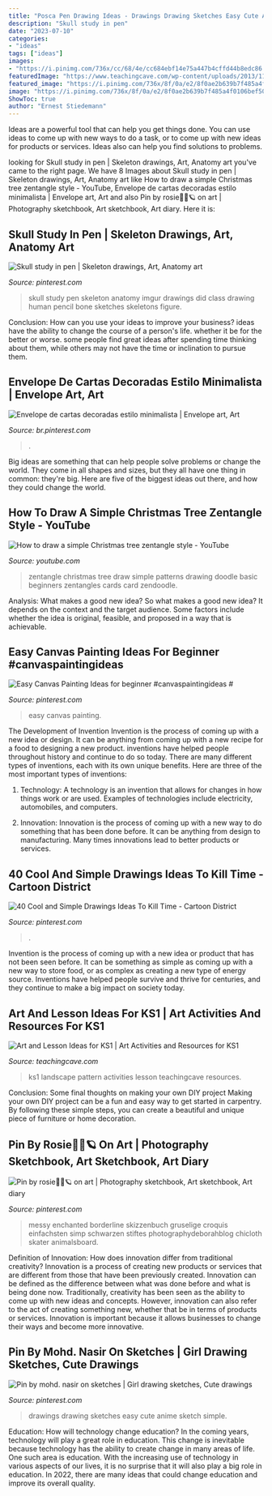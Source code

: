 ```yaml
---
title: "Posca Pen Drawing Ideas - Drawings Drawing Sketches Easy Cute Anime Sketch Simple"
description: "Skull study in pen"
date: "2023-07-10"
categories:
- "ideas"
tags: ["ideas"]
images:
- "https://i.pinimg.com/736x/cc/68/4e/cc684ebf14e75a447b4cffd44b8edc86.jpg"
featuredImage: "https://www.teachingcave.com/wp-content/uploads/2013/11/Art-landscape.jpg"
featured_image: "https://i.pinimg.com/736x/8f/0a/e2/8f0ae2b639b7f485a4f0106bef5024ae.jpg"
image: "https://i.pinimg.com/736x/8f/0a/e2/8f0ae2b639b7f485a4f0106bef5024ae.jpg"
ShowToc: true
author: "Ernest Stiedemann"
---
```



Ideas are a powerful tool that can help you get things done. You can use ideas to come up with new ways to do a task, or to come up with new ideas for products or services. Ideas also can help you find solutions to problems.

	

		
looking for Skull study in pen | Skeleton drawings, Art, Anatomy art you've came to the right page. We have 8 Images about Skull study in pen | Skeleton drawings, Art, Anatomy art like How to draw a simple Christmas tree zentangle style - YouTube, Envelope de cartas decoradas estilo minimalista | Envelope art, Art and also Pin by rosie🤍🐆🪐 on art | Photography sketchbook, Art sketchbook, Art diary. Here it is:
		
    
## Skull Study In Pen | Skeleton Drawings, Art, Anatomy Art

<img loading=lazy src="https://i.pinimg.com/736x/39/d6/5c/39d65cbc4d8e79c8728a3b002118bd15--skeleton-drawings-skull-drawings.jpg" onerror="this.onerror=null;this.src='https://tse1.mm.bing.net/th?id=OIP.YR8pSf5CZ29RchCn3DL7OAHaJ3&amp;pid=15.1';" alt="Skull study in pen | Skeleton drawings, Art, Anatomy art">

_Source: pinterest.com_

>skull study pen skeleton anatomy imgur drawings did class drawing human pencil bone sketches skeletons figure. 

	

Conclusion: How can you use your ideas to improve your business?
ideas have the ability to change the course of a person's life. whether it be for the better or worse. some people find great ideas after spending time thinking about them, while others may not have the time or inclination to pursue them.

    
## Envelope De Cartas Decoradas Estilo Minimalista | Envelope Art, Art

<img loading=lazy src="https://i.pinimg.com/736x/c8/2b/fc/c82bfce74f424abed81c5db2f38a8c6c.jpg" onerror="this.onerror=null;this.src='https://tse1.mm.bing.net/th?id=OIP.ARVENO5YO4CtXln7cIcB7QHaJ3&amp;pid=15.1';" alt="Envelope de cartas decoradas estilo minimalista | Envelope art, Art">

_Source: br.pinterest.com_

>. 

	

Big ideas are something that can help people solve problems or change the world. They come in all shapes and sizes, but they all have one thing in common: they're big. Here are five of the biggest ideas out there, and how they could change the world.

    
## How To Draw A Simple Christmas Tree Zentangle Style - YouTube

<img loading=lazy src="http://i.ytimg.com/vi/eHfNoBZEbQs/maxresdefault.jpg" onerror="this.onerror=null;this.src='https://tse1.mm.bing.net/th?id=OIP.xhCvx2zjw4dPnIOjlO7yXwHaEK&amp;pid=15.1';" alt="How to draw a simple Christmas tree zentangle style - YouTube">

_Source: youtube.com_

>zentangle christmas tree draw simple patterns drawing doodle basic beginners zentangles cards card zendoodle. 

	

Analysis: What makes a good new idea?
So what makes a good new idea? It depends on the context and the target audience. Some factors include whether the idea is original, feasible, and proposed in a way that is achievable.

    
## Easy Canvas Painting Ideas For Beginner #canvaspaintingideas #

<img loading=lazy src="https://i.pinimg.com/736x/cc/68/4e/cc684ebf14e75a447b4cffd44b8edc86.jpg" onerror="this.onerror=null;this.src='https://tse3.mm.bing.net/th?id=OIP.9_cTiRM8DJTj7UgrA8JMUAHaJ3&amp;pid=15.1';" alt="Easy Canvas Painting Ideas for beginner #canvaspaintingideas #">

_Source: pinterest.com_

>easy canvas painting. 

	

The Development of Invention
Invention is the process of coming up with a new idea or design. It can be anything from coming up with a new recipe for a food to designing a new product. inventions have helped people throughout history and continue to do so today. There are many different types of inventions, each with its own unique benefits. Here are three of the most important types of inventions:
1) Technology: A technology is an invention that allows for changes in how things work or are used. Examples of technologies include electricity, automobiles, and computers.

2) Innovation: Innovation is the process of coming up with a new way to do something that has been done before. It can be anything from design to manufacturing. Many times innovations lead to better products or services.

    
## 40 Cool And Simple Drawings Ideas To Kill Time - Cartoon District

<img loading=lazy src="https://i.pinimg.com/736x/28/eb/e9/28ebe916de2edbcb03868b33731421fa.jpg" onerror="this.onerror=null;this.src='https://tse1.mm.bing.net/th?id=OIP.NM0CNfeWn0fLvwoC5PxFAwHaJ4&amp;pid=15.1';" alt="40 Cool and Simple Drawings Ideas To Kill Time - Cartoon District">

_Source: pinterest.com_

>. 

	

Invention is the process of coming up with a new idea or product that has not been seen before. It can be something as simple as coming up with a new way to store food, or as complex as creating a new type of energy source. Inventions have helped people survive and thrive for centuries, and they continue to make a big impact on society today.

    
## Art And Lesson Ideas For KS1 | Art Activities And Resources For KS1

<img loading=lazy src="https://www.teachingcave.com/wp-content/uploads/2013/11/Art-landscape.jpg" onerror="this.onerror=null;this.src='https://tse3.mm.bing.net/th?id=OIP.7Ov8nWH42tUznv_AKFQeEgAAAA&amp;pid=15.1';" alt="Art and Lesson Ideas for KS1 | Art Activities and Resources for KS1">

_Source: teachingcave.com_

>ks1 landscape pattern activities lesson teachingcave resources. 

	

Conclusion: Some final thoughts on making your own DIY project
Making your own DIY project can be a fun and easy way to get started in carpentry. By following these simple steps, you can create a beautiful and unique piece of furniture or home decoration.

    
## Pin By Rosie🤍🐆🪐 On Art | Photography Sketchbook, Art Sketchbook, Art Diary

<img loading=lazy src="https://i.pinimg.com/736x/8f/0a/e2/8f0ae2b639b7f485a4f0106bef5024ae.jpg" onerror="this.onerror=null;this.src='https://tse3.mm.bing.net/th?id=OIP.CpdmPlVFvlER_HJCcS_5xgHaJ3&amp;pid=15.1';" alt="Pin by rosie🤍🐆🪐 on art | Photography sketchbook, Art sketchbook, Art diary">

_Source: pinterest.com_

>messy enchanted borderline skizzenbuch gruselige croquis einfachsten simp schwarzen stiftes photographydeborahblog chicloth skater animalsboard. 

	

Definition of Innovation: How does innovation differ from traditional creativity?
Innovation is a process of creating new products or services that are different from those that have been previously created. Innovation can be defined as the difference between what was done before and what is being done now. Traditionally, creativity has been seen as the ability to come up with new ideas and concepts. However, innovation can also refer to the act of creating something new, whether that be in terms of products or services. Innovation is important because it allows businesses to change their ways and become more innovative.

    
## Pin By Mohd. Nasir On Sketches | Girl Drawing Sketches, Cute Drawings

<img loading=lazy src="https://i.pinimg.com/736x/a0/10/2d/a0102d508d0b0b04bd37a008642c7ad9.jpg" onerror="this.onerror=null;this.src='https://tse4.mm.bing.net/th?id=OIP.2v2WcLRvzT36LAbgGYdEKAHaLC&amp;pid=15.1';" alt="Pin by mohd. nasir on sketches | Girl drawing sketches, Cute drawings">

_Source: pinterest.com_

>drawings drawing sketches easy cute anime sketch simple. 

	

Education: How will technology change education?
In the coming years, technology will play a great role in education. This change is inevitable because technology has the ability to create change in many areas of life. One such area is education. With the increasing use of technology in various aspects of our lives, it is no surprise that it will also play a big role in education. In 2022, there are many ideas that could change education and improve its overall quality.

